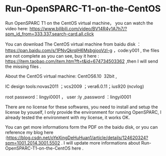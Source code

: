# Run-OpenSPARC-T1-on-the-CentOS
Run OpenSPARC T1 on the CentOS virtual machine， you can watch the video here: https://www.bilibili.com/video/BV14R4y1A7h7/?spm_id_from=333.337.search-card.all.click 

You can download The CentOS virtual machine  from baidu disk ：https://pan.baidu.com/s/1PNvQkrqlH6MsbgjooVzl-g ，code:y001 , 
the files are not complete as you can see,
buy it here : https://item.taobao.com/item.htm?ft=t&id=674734503362 ,then I will send the missing files .

About the CentOS virtual machine:
CentOS6.10  32bit ,

IC design tools:novas2011 ；vcs2009 ；vera6.0.11；ius920 (ncvlog)

root password：lingyi0001 ， user :ly ,password ：lingyi0001

There are no license for these softwares, you need to install and setup the license by youself, I only provide the environment for running OpenSPARC, 
I already tested the environment with my license, it works OK.

 You can get more informations form  the PDF  on the baidu disk, or you can reference my blog here :https://blog.csdn.net/oYeXingDeHuHuan1/article/details/124620324?spm=1001.2014.3001.5502 .
I will update more informations about Run-OpenSPARC-T1-on-the-CentOS here .

